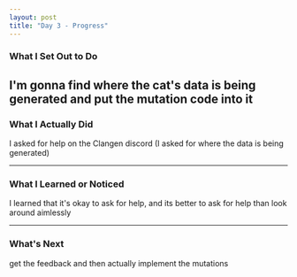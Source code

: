 ```yaml
---
layout: post
title: "Day 3 - Progress"
---
```


### What I Set Out to Do
I'm gonna find where the cat's data is being generated and put the mutation code into it
---

### What I Actually Did

I asked for help on the Clangen discord (I asked for where the data is being generated)

---

### What I Learned or Noticed

I learned that it's okay to ask for help, and its better to ask for help than look around aimlessly

---

### What's Next

get the feedback and then actually implement the mutations
